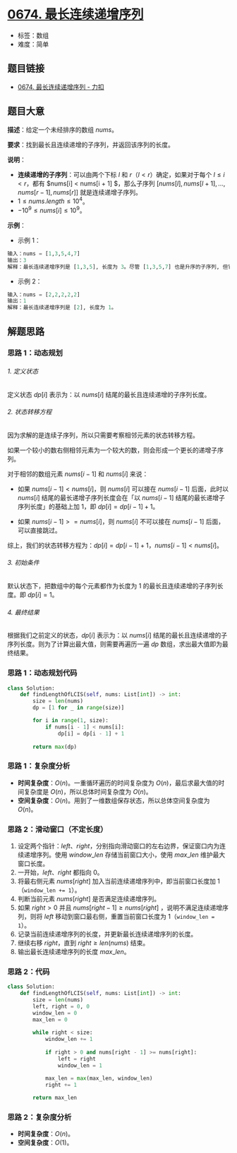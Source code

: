 # [0674. 最长连续递增序列](https://leetcode.cn/problems/longest-continuous-increasing-subsequence/)

- 标签：数组
- 难度：简单

## 题目链接

- [0674. 最长连续递增序列 - 力扣](https://leetcode.cn/problems/longest-continuous-increasing-subsequence/)

## 题目大意

**描述**：给定一个未经排序的数组 $nums$。

**要求**：找到最长且连续递增的子序列，并返回该序列的长度。

**说明**：

- **连续递增的子序列**：可以由两个下标 $l$ 和 $r$（$l < r$）确定，如果对于每个 $l \le i < r$，都有 $nums[i] < nums[i + 1] $，那么子序列 $[nums[l], nums[l + 1], ..., nums[r - 1], nums[r]]$ 就是连续递增子序列。
- $1 \le nums.length \le 10^4$。
- $-10^9 \le nums[i] \le 10^9$。

**示例**：

- 示例 1：

```python
输入：nums = [1,3,5,4,7]
输出：3
解释：最长连续递增序列是 [1,3,5], 长度为 3。尽管 [1,3,5,7] 也是升序的子序列, 但它不是连续的，因为 5 和 7 在原数组里被 4 隔开。 
```

- 示例 2：

```python
输入：nums = [2,2,2,2,2]
输出：1
解释：最长连续递增序列是 [2], 长度为 1。
```

## 解题思路

### 思路 1：动态规划

###### 1. 定义状态

定义状态 $dp[i]$ 表示为：以 $nums[i]$ 结尾的最长且连续递增的子序列长度。

###### 2. 状态转移方程

因为求解的是连续子序列，所以只需要考察相邻元素的状态转移方程。

如果一个较小的数右侧相邻元素为一个较大的数，则会形成一个更长的递增子序列。

对于相邻的数组元素 $nums[i - 1]$ 和 $nums[i]$ 来说：

- 如果 $nums[i - 1] < nums[i]$，则 $nums[i]$ 可以接在 $nums[i - 1]$ 后面，此时以 $nums[i]$ 结尾的最长递增子序列长度会在「以 $nums[i - 1]$ 结尾的最长递增子序列长度」的基础上加 $1$，即 $dp[i] = dp[i - 1] + 1$。

- 如果 $nums[i - 1] >= nums[i]$，则 $nums[i]$ 不可以接在 $nums[i - 1]$ 后面，可以直接跳过。

综上，我们的状态转移方程为：$dp[i] = dp[i - 1] + 1$，$nums[i - 1] < nums[i]$。

###### 3. 初始条件

默认状态下，把数组中的每个元素都作为长度为 $1$ 的最长且连续递增的子序列长度。即 $dp[i] = 1$。

###### 4. 最终结果

根据我们之前定义的状态，$dp[i]$ 表示为：以 $nums[i]$ 结尾的最长且连续递增的子序列长度。则为了计算出最大值，则需要再遍历一遍 $dp$ 数组，求出最大值即为最终结果。

### 思路 1：动态规划代码

```python
class Solution:
    def findLengthOfLCIS(self, nums: List[int]) -> int:
        size = len(nums)
        dp = [1 for _ in range(size)]

        for i in range(1, size):
            if nums[i - 1] < nums[i]:
                dp[i] = dp[i - 1] + 1
        
        return max(dp)
```

### 思路 1：复杂度分析

- **时间复杂度**：$O(n)$。一重循环遍历的时间复杂度为 $O(n)$，最后求最大值的时间复杂度是 $O(n)$，所以总体时间复杂度为 $O(n)$。
- **空间复杂度**：$O(n)$。用到了一维数组保存状态，所以总体空间复杂度为 $O(n)$。

### 思路 2：滑动窗口（不定长度）

1. 设定两个指针：$left$、$right$，分别指向滑动窗口的左右边界，保证窗口内为连续递增序列。使用 $window\_len$ 存储当前窗口大小，使用 $max\_len$ 维护最大窗口长度。
2. 一开始，$left$、$right$ 都指向 $0$。
3. 将最右侧元素 $nums[right]$ 加入当前连续递增序列中，即当前窗口长度加 $1$（`window_len += 1`）。
4. 判断当前元素 $nums[right]$ 是否满足连续递增序列。
5. 如果 $right > 0$ 并且 $nums[right - 1] \ge nums[right]$ ，说明不满足连续递增序列，则将 $left$ 移动到窗口最右侧，重置当前窗口长度为 $1$（`window_len = 1`）。
6. 记录当前连续递增序列的长度，并更新最长连续递增序列的长度。
7. 继续右移 $right$，直到 $right \ge len(nums)$ 结束。
8. 输出最长连续递增序列的长度 $max\_len$。

### 思路 2：代码

```python
class Solution:
    def findLengthOfLCIS(self, nums: List[int]) -> int:
        size = len(nums)
        left, right = 0, 0
        window_len = 0
        max_len = 0
        
        while right < size:
            window_len += 1
            
            if right > 0 and nums[right - 1] >= nums[right]:
                left = right
                window_len = 1

            max_len = max(max_len, window_len)
            right += 1
            
        return max_len
```

### 思路 2：复杂度分析

- **时间复杂度**：$O(n)$。
- **空间复杂度**：$O(1)$。